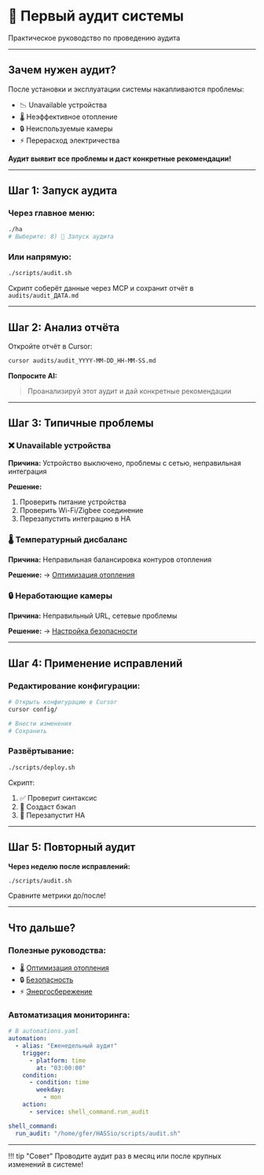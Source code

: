 # 🔬 Первый аудит системы

Практическое руководство по проведению аудита

---

## Зачем нужен аудит?

После установки и эксплуатации системы накапливаются проблемы:
- 📉 Unavailable устройства
- 🌡️ Неэффективное отопление
- 🔒 Неиспользуемые камеры
- ⚡ Перерасход электричества

**Аудит выявит все проблемы и даст конкретные рекомендации!**

---

## Шаг 1: Запуск аудита

### Через главное меню:

```bash
./ha
# Выберите: 8) 🔬 Запуск аудита
```

### Или напрямую:

```bash
./scripts/audit.sh
```

Скрипт соберёт данные через MCP и сохранит отчёт в `audits/audit_ДАТА.md`

---

## Шаг 2: Анализ отчёта

Откройте отчёт в Cursor:

```bash
cursor audits/audit_YYYY-MM-DD_HH-MM-SS.md
```

**Попросите AI:**
> Проанализируй этот аудит и дай конкретные рекомендации

---

## Шаг 3: Типичные проблемы

### ❌ Unavailable устройства

**Причина:** Устройство выключено, проблемы с сетью, неправильная интеграция

**Решение:**
1. Проверить питание устройства
2. Проверить Wi-Fi/Zigbee соединение
3. Перезапустить интеграцию в HA

### 🌡️ Температурный дисбаланс

**Причина:** Неправильная балансировка контуров отопления

**Решение:**
→ [Оптимизация отопления](heating-optimization.md)

### 🔒 Неработающие камеры

**Причина:** Неправильный URL, сетевые проблемы

**Решение:**
→ [Настройка безопасности](security.md)

---

## Шаг 4: Применение исправлений

### Редактирование конфигурации:

```bash
# Открыть конфигурацию в Cursor
cursor config/

# Внести изменения
# Сохранить
```

### Развёртывание:

```bash
./scripts/deploy.sh
```

Скрипт:
1. ✅ Проверит синтаксис
2. 💾 Создаст бэкап
3. 🚀 Перезапустит HA

---

## Шаг 5: Повторный аудит

**Через неделю после исправлений:**

```bash
./scripts/audit.sh
```

Сравните метрики до/после!

---

## Что дальше?

### Полезные руководства:

- 🌡️ [Оптимизация отопления](heating-optimization.md)
- 🔒 [Безопасность](security.md)
- ⚡ [Энергосбережение](../examples/energy.md)

### Автоматизация мониторинга:

```yaml
# В automations.yaml
automation:
  - alias: "Еженедельный аудит"
    trigger:
      - platform: time
        at: "03:00:00"
    condition:
      - condition: time
        weekday:
          - mon
    action:
      - service: shell_command.run_audit

shell_command:
  run_audit: "/home/gfer/HASSio/scripts/audit.sh"
```

---

!!! tip "Совет"
    Проводите аудит раз в месяц или после крупных изменений в системе!
